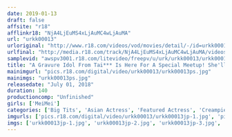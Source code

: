 ```yaml
---
date: 2019-01-13
draft: false
affsite: "r18"
afflinkr18: "NjA4LjEuMS4xLjAuMC4wLjAuMA"
url: "urkk00013"
urloriginal: "http://www.r18.com/videos/vod/movies/detail/-/id=urkk00013"
urlfinal: "http://media.r18.com/track/NjA4LjEuMS4xLjAuMC4wLjAuMA/videos/vod/movies/detail/-/id=urkk00013"
samplevid: "awspv3001.r18.com/litevideo/freepv/u/urk/urkk00013/urkk00013_dmb_w.mp4"
title: "A Gravure Idol From Tai*** Is Here For A Special Meetup! She'll Scream, She's Squirting, And Spasming In A Cumtastic Fuck Fest Meimei"
mainimgurl: "pics.r18.com/digital/video/urkk00013/urkk00013ps.jpg"
mainimgs: "urkk00013ps.jpg"
releasedate: "July 01, 2018"
duration: 140
productioncomp: "Unfinished"
girls: ['MeiMei']
categories: ['Big Tits', 'Asian Actress', 'Featured Actress', 'Creampie', 'Squirting', 'Hi-Def']
imgurls: ['pics.r18.com/digital/video/urkk00013/urkk00013jp-1.jpg', 'pics.r18.com/digital/video/urkk00013/urkk00013jp-2.jpg', 'pics.r18.com/digital/video/urkk00013/urkk00013jp-3.jpg', 'pics.r18.com/digital/video/urkk00013/urkk00013jp-4.jpg', 'pics.r18.com/digital/video/urkk00013/urkk00013jp-5.jpg', 'pics.r18.com/digital/video/urkk00013/urkk00013jp-6.jpg', 'pics.r18.com/digital/video/urkk00013/urkk00013jp-7.jpg', 'pics.r18.com/digital/video/urkk00013/urkk00013jp-8.jpg', 'pics.r18.com/digital/video/urkk00013/urkk00013jp-9.jpg', 'pics.r18.com/digital/video/urkk00013/urkk00013jp-10.jpg', 'pics.r18.com/digital/video/urkk00013/urkk00013jp-11.jpg', 'pics.r18.com/digital/video/urkk00013/urkk00013jp-12.jpg', 'pics.r18.com/digital/video/urkk00013/urkk00013jp-13.jpg', 'pics.r18.com/digital/video/urkk00013/urkk00013jp-14.jpg', 'pics.r18.com/digital/video/urkk00013/urkk00013jp-15.jpg', 'pics.r18.com/digital/video/urkk00013/urkk00013jp-16.jpg', 'pics.r18.com/digital/video/urkk00013/urkk00013jp-17.jpg', 'pics.r18.com/digital/video/urkk00013/urkk00013jp-18.jpg', 'pics.r18.com/digital/video/urkk00013/urkk00013jp-19.jpg', 'pics.r18.com/digital/video/urkk00013/urkk00013jp-20.jpg']
imgs: ['urkk00013jp-1.jpg', 'urkk00013jp-2.jpg', 'urkk00013jp-3.jpg', 'urkk00013jp-4.jpg', 'urkk00013jp-5.jpg', 'urkk00013jp-6.jpg', 'urkk00013jp-7.jpg', 'urkk00013jp-8.jpg', 'urkk00013jp-9.jpg', 'urkk00013jp-10.jpg', 'urkk00013jp-11.jpg', 'urkk00013jp-12.jpg', 'urkk00013jp-13.jpg', 'urkk00013jp-14.jpg', 'urkk00013jp-15.jpg', 'urkk00013jp-16.jpg', 'urkk00013jp-17.jpg', 'urkk00013jp-18.jpg', 'urkk00013jp-19.jpg', 'urkk00013jp-20.jpg']
---
```

